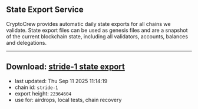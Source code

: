 ## State Export Service
CryptoCrew provides automatic daily state exports for all chains we validate. State export files can be used as genesis files and are a snapshot of the current blockchain state, including all validators, accounts, balances and delegations.

---
**Download: [stride-1 state export](https://dl-eu2.ccvalidators.com/SERVICE/stride/stride-1_export_22364604.json)**
---

- last updated: Thu Sep 11 2025 11:14:19
- chain id: `stride-1`
- export height: `22364604`
- use for: airdrops, local tests, chain recovery
